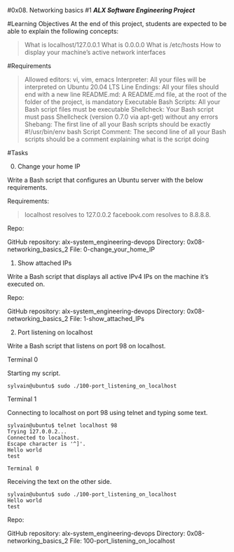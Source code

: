 #0x08. Networking basics #1
***ALX Software Engineering Project***

#Learning Objectives
At the end of this project, students are expected to be able to explain the following concepts:

>What is localhost/127.0.0.1
>What is 0.0.0.0
>What is /etc/hosts
>How to display your machine’s active network interfaces

#Requirements

>Allowed editors: vi, vim, emacs
>Interpreter: All your files will be interpreted on Ubuntu 20.04 LTS
>Line Endings: All your files should end with a new line
>README.md: A README.md file, at the root of the folder of the project, is mandatory
>Executable Bash Scripts: All your Bash script files must be executable
>Shellcheck: Your Bash script must pass Shellcheck (version 0.7.0 via apt-get) without any errors
>Shebang: The first line of all your Bash scripts should be exactly #!/usr/bin/env bash
>Script Comment: The second line of all your Bash scripts should be a comment explaining what is the script doing

#Tasks

0. Change your home IP

Write a Bash script that configures an Ubuntu server with the below requirements.

Requirements:

>localhost resolves to 127.0.0.2
>facebook.com resolves to 8.8.8.8.

Repo:

GitHub repository: alx-system_engineering-devops
Directory: 0x08-networking_basics_2
File: 0-change_your_home_IP

1. Show attached IPs

Write a Bash script that displays all active IPv4 IPs on the machine it’s executed on.

Repo:

GitHub repository: alx-system_engineering-devops
Directory: 0x08-networking_basics_2
File: 1-show_attached_IPs


2. Port listening on localhost

Write a Bash script that listens on port 98 on localhost.

Terminal 0

Starting my script.

	sylvain@ubuntu$ sudo ./100-port_listening_on_localhost

Terminal 1

Connecting to localhost on port 98 using telnet and typing some text.

	sylvain@ubuntu$ telnet localhost 98
	Trying 127.0.0.2...
	Connected to localhost.
	Escape character is '^]'.
	Hello world
	test

	Terminal 0

Receiving the text on the other side.

	sylvain@ubuntu$ sudo ./100-port_listening_on_localhost
	Hello world
	test

Repo:

GitHub repository: alx-system_engineering-devops
Directory: 0x08-networking_basics_2
File: 100-port_listening_on_localhost

